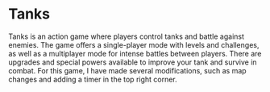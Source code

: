 # Tanks
Tanks is an action game where players control tanks and battle against enemies. The game offers a single-player mode with levels and challenges, as well as a multiplayer mode for intense battles between players. There are upgrades and special powers available to improve your tank and survive in combat. For this game, I have made several modifications, such as map changes and adding a timer in the top right corner.
